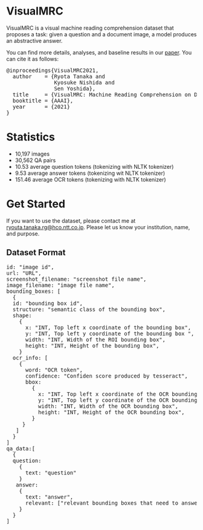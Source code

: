 # VisualMRC
VisualMRC is a visual machine reading comprehension dataset that proposes a task: given a question and a document image, a model produces an abstractive answer.

You can find more details, analyses, and baseline results in our [paper](http://arxiv.org/abs/2101.11272 "VisualMRC: Machine Reading Comprehension on Document Images
"). You can cite it as follows:
<pre>
@inproceedings{VisualMRC2021,
  author    = {Ryota Tanaka and
               Kyosuke Nishida and
               Sen Yoshida},
  title     = {VisualMRC: Machine Reading Comprehension on Document Images},
  booktitle = {AAAI},
  year      = {2021}
}
</pre>

# Statistics
- 10,197 images
- 30,562 QA pairs
- 10.53 average question tokens (tokenizing with NLTK tokenizer)
- 9.53 average answer tokens (tokenizing wit NLTK tokenizer) 
- 151.46 average OCR tokens (tokenizing with NLTK tokenizer)

# Get Started
If you want to use the dataset, please contact me at ryouta.tanaka.rg@hco.ntt.co.jp. 
Please let us know your institution, name, and purpose.

## Dataset Format
<pre>
id: "image id",
url: "URL",
screenshot_filename: "screenshot file name",
image_filename: "image file name",
bounding_boxes: [
  {
  id: "bounding box id",
  structure: "semantic class of the bounding box",
  shape:
    {
      x: "INT, Top left x coordinate of the bounding box",
      y: "INT, Top left y coordinate of the bounding box ",
      width: "INT, Width of the ROI bounding box",
      height: "INT, Height of the bounding box",
    }
  ocr_info: [
    {
      word: "OCR token",
      confidence: "Confiden score produced by tesseract",
      bbox: 
        {
          x: "INT, Top left x coordinate of the OCR bounding box",
          y: "INT, Top left y coordinate of the OCR bounding box ",
          width: "INT, Width of the OCR bounding box",
          height: "INT, Height of the OCR bounding box",
        }
     }
   ]
  }
]
qa_data:[
  {
  question:
    {
      text: "question"
    }
   answer:
    {
      text: "answer",
      relevant: ["relevant bounding boxes that need to answer the question"]
    }
  }
]
</pre>




